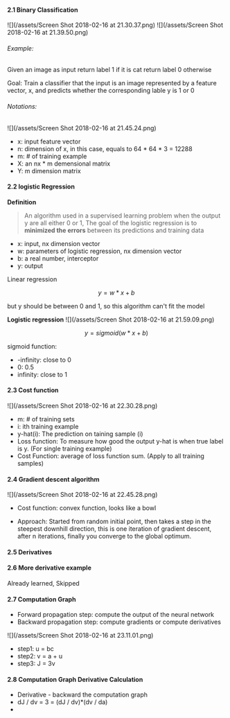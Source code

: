 #### 2.1 Binary Classification 

![](/assets/Screen Shot 2018-02-16 at 21.30.37.png)
![](/assets/Screen Shot 2018-02-16 at 21.39.50.png)

###### Example: 
Given an image as input 
return label 1 if it is cat
return label 0 otherwise

Goal: Train a classifier that the input is an image represented by a feature vector, x, and predicts whether the corresponding lable y is 1 or 0
###### Notations:
![](/assets/Screen Shot 2018-02-16 at 21.45.24.png)

- x: input feature vector
- n: dimension of x, in this case, equals to 64 \* 64 \* 3 = 12288
- m: # of training example 
- X: an nx \* m demensional matrix
- Y: m dimension matrix 


#### 2.2 logistic Regression
**Definition**
>An algorithm used in a supervised learning problem when the output y are all either 0 or 1, The goal of the logistic regression is to **minimized the errors** between its predictions and training data 


- x: input, nx dimension vector
- w: parameters of logistic regression, nx dimension vector
- b: a real number, interceptor 
- y: output 

Linear regression

$$
y = w * x + b
$$

but y should be between 0 and 1, so this algorithm can't fit the model

**Logistic regression**
![](/assets/Screen Shot 2018-02-16 at 21.59.09.png)

$$
y = sigmoid(w * x + b)
$$

sigmoid function:  
- -infinity: close to 0
- 0: 0.5
- infinity: close to 1

#### 2.3 Cost function 
![](/assets/Screen Shot 2018-02-16 at 22.30.28.png)

- m: # of training sets
- i: ith training example
- y-hat(i): The prediction on taining sample (i)
- Loss function: To measure how good the output y-hat is when true label is y. (For single training example)
- Cost Function: average of loss function sum. (Apply to all training samples)

#### 2.4 Gradient descent algorithm 
![](/assets/Screen Shot 2018-02-16 at 22.45.28.png)

- Cost function: convex function, looks like a bowl

- Approach: Started from random initial point, then takes a step in the steepest downhill direction, this is one iteration of gradient descent, after n iterations, finally you converge to the global optimum.

#### 2.5 Derivatives 
#### 2.6 More derivative example 
Already learned, Skipped 

#### 2.7 Computation Graph
- Forward propagation step: compute the output of the neural network
- Backward propagation step: compute gradients or compute derivatives

![](/assets/Screen Shot 2018-02-16 at 23.11.01.png)

- step1: u = bc
- step2: v = a + u
- step3: J = 3v

#### 2.8 Computation Graph Derivative Calculation 
- Derivative - backward the computation graph
- dJ / dv = 3 = (dJ / dv)*(dv / da)
- 




 

